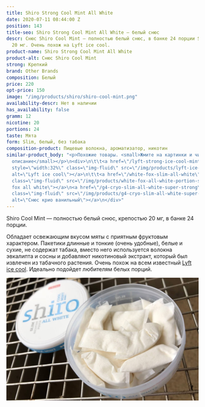 ```yaml
---
title: Shiro Strong Cool Mint All White
date: 2020-07-11 08:44:00 Z
position: 143
title-seo: Shiro Strong Cool Mint All White — белый снюс
descr: Снюс Shiro Cool Mint — полностью белый снюс, в банке 24 порции Slim, крепость
  20 мг. Очень похож на Lyft ice cool.
product-name: Shiro Strong Cool Mint All White
product-alt: Снюс Shiro Cool Mint
strong: Крепкий
brand: Other Brands
composition: Белый
price: 220
opt-price: 150
image: "/img/products/shiro/shiro-cool-mint.png"
availability-descr: Нет в наличии
has_availability: false
gramm: 12
nicotine: 20
portions: 24
taste: Мята
form: Slim, белый, без табака
composition-product: Пищевые волокна, ароматизатор, никотин
similar-product_body: "<p>Похожие товары. <small>Жмите на картинки и читайте полное
  описание</small></p>\n<div>\n\t\t<a href=\"/lyft-strong-ice-cool-mint-slim-all-white\"><img
  style=\"width:32%\" class=\"img-fluid\" src=\"/img/products/lyft-ice-cool-strong-mint-slim-all-white-portion.png\"
  alt=\"Lyft ice cool\"></a>\n\t\t<a href=\"/white-fox-slim-all-white\"><img style=\"width:32%\"
  class=\"img-fluid\" src=\"/img/products/white-fox-all-white-portion-snus.jpg\" alt=\"снюс
  fox all white\"></a>\n<a href=\"/g4-cryo-slim-all-white-super-strong\"><img style=\"width:32%\"
  class=\"img-fluid\" src=\"/img/products/g4-cryo-slim-all-white-super-strong.jpg\"
  alt=\"Снюс крио ванильный\"></a>\n</div>"
---
```


Shiro Cool Mint — полностью белый снюс, крепостью 20 мг, в банке 24 порции. 

Обладает освежающим вкусом мяты с приятным фруктовым характером. Пакетики длинные и тонкие (очень удобные), белые и сухие, не содержат табака, вместо него используется волокна эвкалипта и сосны и добавляют никотиновый экстракт, который был извлечен из табачного растения. Очень похож на всем известный [Lyft ice cool](/lyft-strong-ice-cool-mint-slim-all-white).
Идеально подойдет любителям белых порций.

<img class="img-fluid" src="/img/products/shiro/shiro-open.jpg" alt="shiro cool mint open">